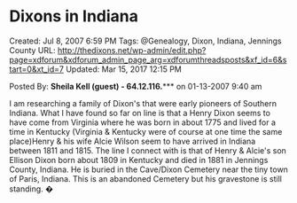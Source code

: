# Dixons in Indiana

Created: Jul 8, 2007 6:59 PM
Tags: @Genealogy, Dixon, Indiana, Jennings County
URL: http://thedixons.net/wp-admin/edit.php?page=xdforum&xdforum_admin_page_arg=xdforumthreadsposts&xf_id=6&start=0&xt_id=7
Updated: Mar 15, 2017 12:15 PM

Posted By:		**Sheila Kell (guest) - 64.12.116.*****	 on 01-13-2007 9:40 am

I am researching a family of Dixon's that were early pioneers of Southern Indiana. What I have found so far on line is that a Henry Dixon seems to have come from Virginia where he was born in about 1775 and lived for a time in Kentucky (Virginia & Kentucky were of course at one time the same place)Henry & his wife Alcie Wilson seem to have arrived in Indiana between 1811 and 1815. The line I connect with is that of Henry & Alcie's son Ellison Dixon born about 1809 in Kentucky and died in 1881 in Jennings County, Indiana. He is buried in the Cave/Dixon Cemetery near the tiny town of Paris, Indiana. This is an abandoned Cemetery but his gravestone is still standing.	�